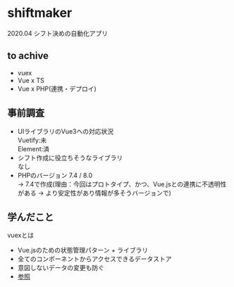 # shiftmaker
2020.04 シフト決めの自動化アプリ



## to achive
- vuex
- Vue x TS
- Vue x PHP(連携・デプロイ)

## 事前調査
- UIライブラリのVue3への対応状況  
Vuetify:未  
Element:済  
- シフト作成に役立ちそうなライブラリ  
なし 
- PHPのバージョン
7.4 / 8.0  
-> 7.4で作成(理由：今回はプロトタイプ、かつ、Vue.jsとの連携に不透明性がある -> より安定性があり情報が多そうバージョンで)

## 学んだこと

vuexとは
- Vue.jsのための状態管理パターン + ライブラリ
- 全てのコンポーネントからアクセスできるデータストア
- 意図しないデータの変更も防ぐ
- [参照](https://blog.codecamp.jp/vuejp-vuex-commentary)
